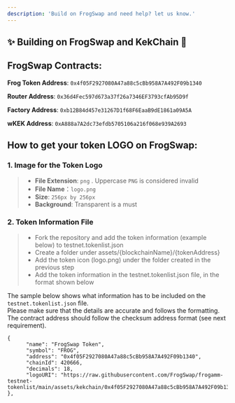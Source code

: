```yaml
---
description: 'Build on FrogSwap and need help? let us know.'
---
```


## ✨ Building on FrogSwap and KekChain 🐸

## **FrogSwap Contracts:**

**Frog Token Address**: `0x4f05F2927080A47a88c5cBb958A7A492F09b1340`

**Router Address**: `0x36d4Fec597d673a37f26a7346EF3793cfAb95D9f`

**Factory Address**: `0xb12B84d457e31267D1f68F6EaaB9dE1861a09A5A`

**wKEK Address**: `0xA888a7A2dc73efdb5705106a216f068e939A2693`

## How to get your token LOGO on FrogSwap:

### 1. Image for the Token Logo <a id="1-image-for-the-token-logo"></a>

> * **File Extension**: `png` . Uppercase `PNG` is considered invalid
> * **File Name**：`logo.png`
> * **Size**: `256px by 256px`
> * **Background**: Transparent is a must

### 2. Token Information File <a id="2-token-information-file"></a>

> * Fork the repository and add the token information (example below) to testnet.tokenlist.json
> * Create a folder under assets/{blockchainName}/{tokenAddress}
> * Add the token icon (logo.png) under the folder created in the previous step
> * Add the token information in the testnet.tokenlist.json file, in the format shown below

The sample below shows what information has to be included on the `testnet.tokenlist.json` file.  
Please make sure that the details are accurate and follows the formatting.  
The contract address should follow the checksum address format \(see next requirement\).

```
{
      "name": "FrogSwap Token",
      "symbol": "FROG",
      "address": "0x4f05F2927080A47a88c5cBb958A7A492F09b1340",
      "chainId": 420666,
      "decimals": 18,
      "logoURI": "https://raw.githubusercontent.com/FrogSwap/frogamm-testnet-tokenlist/main/assets/kekchain/0x4f05F2927080A47a88c5cBb958A7A492F09b1340/logo.png"
},

```
